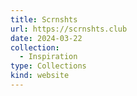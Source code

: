 ```yaml
---
title: Scrnshts
url: https://scrnshts.club
date: 2024-03-22
collection:
  - Inspiration
type: Collections
kind: website
---
```

